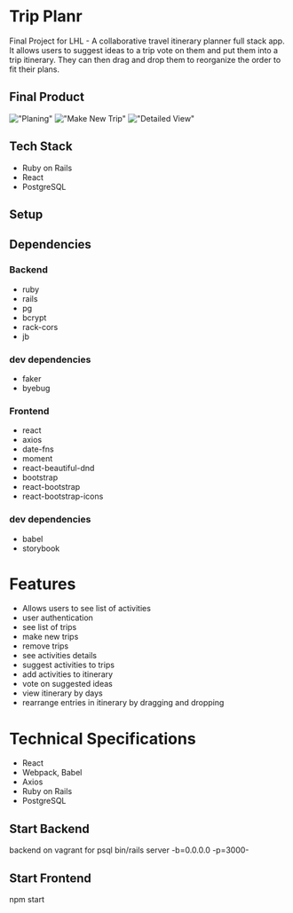 # Trip Planr

Final Project for LHL - A collaborative travel itinerary planner full stack app. It allows users to suggest ideas to a trip vote on them and put them into a trip itinerary. They can then drag and drop them to reorganize the order to fit their plans.

## Final Product

!["Planing"]()
!["Make New Trip"]()
!["Detailed View"](https://github.com/eyoa/scheduler/blob/features/README/public/images/Screenshots/BookedInterview.png?raw=true)

## Tech Stack

- Ruby on Rails
- React
- PostgreSQL

## Setup

## Dependencies

### Backend

- ruby
- rails
- pg
- bcrypt
- rack-cors
- jb

### dev dependencies

- faker
- byebug

### Frontend

- react
- axios
- date-fns
- moment
- react-beautiful-dnd
- bootstrap
- react-bootstrap
- react-bootstrap-icons

### dev dependencies

- babel
- storybook

# Features

- Allows users to see list of activities
- user authentication
- see list of trips
- make new trips
- remove trips
- see activities details
- suggest activities to trips
- add activities to itinerary
- vote on suggested ideas
- view itinerary by days
- rearrange entries in itinerary by dragging and dropping

# Technical Specifications

- React
- Webpack, Babel
- Axios
- Ruby on Rails
- PostgreSQL

## Start Backend

backend on vagrant for psql
bin/rails server -b=0.0.0.0 -p=3000-

## Start Frontend

npm start
